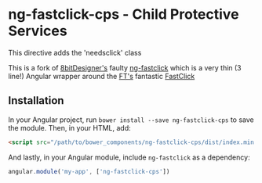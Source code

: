 # ng-fastclick-cps - Child Protective Services

This directive adds the 'needsclick' class 

This is a fork of [8bitDesigner's](https://github.com/8bitDesigner) faulty [ng-fastclick](https://github.com/8bitDesigner/ng-fastclick)
which is a very thin (3 line!) Angular wrapper around the [FT's](https://github.com/ftlabs) fantastic [FastClick](https://github.com/ftlabs/fastclick)

## Installation

In your Angular project, run `bower install --save ng-fastclick-cps` to save the
module. Then, in your HTML, add:

``` html
<script src="/path/to/bower_components/ng-fastclick-cps/dist/index.min.js"></script>
```

And lastly, in your Angular module, include `ng-fastclick` as a dependency:

``` javascript
angular.module('my-app', ['ng-fastclick-cps'])
```

